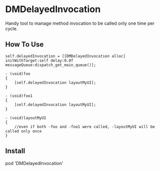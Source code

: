# DMDelayedInvocation
Handy tool to manage method invocation to be called only one time per cycle.

## How To Use
``` objc
self.delayedInvocation = [[DMDelayedInvocation alloc] initWithTarget:self delay:0.0f messageQueue:dispatch_get_main_queue()];

- (void)foo
{
    [self.delayedInvocation layoutMyUI];
}

- (void)foo1
{
    [self.delayedInvocation layoutMyUI];
}

- (void)layoutMyUI
{
    //even if both -foo and -foo1 were called, -layoutMyUI will be called only once
}
```
## Install
pod 'DMDelayedInvocation'
